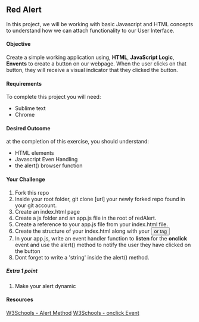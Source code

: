<h2>Red Alert</h2>

<p>In this project, we will be working with basic Javascript and HTML concepts to understand how we can attach functionality to our User Interface.</p>

<h4>Objective</h4>
<p>Create a simple working application using, <b>HTML</b>, <b>JavaScript Logic</b>, <b>Envents</b> to create a button on our webpage. When the user clicks on that button, they will receive a visual indicator that they clicked the button.</p>

<h4>Requirements</h4>
<p>To complete this project you will need:</p>
<ul>
  <li>Sublime text</li>
  <li>Chrome</li>
</ul>

<h4>Desired Outcome</h4>
<p>at the completion of this exercise, you should understand:</p>
<ul>
  <li>HTML elements</li>
  <li>Javascript Even Handling</li>
  <li>the alert() browser function</li>
</ul>

<h4>Your Challenge</h4>
<ol>
  <li>Fork this repo</li>
  <li>Inside your root folder, git clone [url] your newly forked repo found in your git account.</li>
  <li>Create an index.html page</li>
  <li>Create a js folder and an app.js file in the root of redAlert.</li>
  <li>Create a reference to your app.js file from your index.html file.</li>
  <li>Create the structure of your index.html along with your <button> or <a> tag</li>
  <li>In your app.js, write an event handler function to <b>listen</b> for the <b>onclick</b> event and use the alert() method to notify the user they have clicked on the button</li>
  <li>Dont forget to write a 'string' inside the alert() method.</li>
</ol>

<h5>Extra 1 point</h5>
<ol>
  <li>Make your alert dynamic</li>
</ol>

<h4>Resources</h4>
<a href="http://www.w3schools.com/jsref/met_win_alert.asp">W3Schools - Alert Method</a>
<a href="http://www.w3schools.com/jsref/event_onclick.asp">W3Schools - onclick Event </a>
